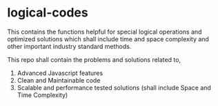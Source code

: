 # logical-codes
This contains the functions helpful for special logical operations and optimized solutions which shall include time and space complexity and other important industry standard methods.

This repo shall contain the problems and solutions related to,

1. Advanced Javascript features
2. Clean and Maintainable code
3. Scalable and performance tested solutions (shall include Space and Time Complexity)